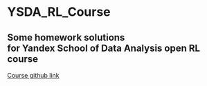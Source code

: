 # YSDA_RL_Course

## Some homework solutions <br/> for Yandex School of Data Analysis open RL course

[Course github link](https://github.com/yandexdataschool/Practical_RL)